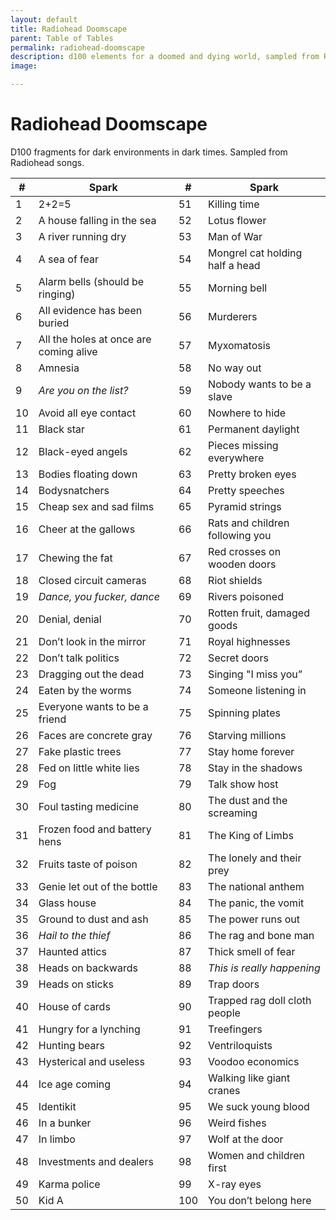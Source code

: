 ```yaml
---
layout: default
title: Radiohead Doomscape
parent: Table of Tables
permalink: radiohead-doomscape
description: d100 elements for a doomed and dying world, sampled from Radiohead songs
image: 

---
```


# Radiohead Doomscape

D100 fragments for dark environments in dark times.
Sampled from Radiohead songs.

| #    | Spark                                  | #    | Spark                           |
| ---- | -------------------------------------- | ---- | ------------------------------- |
| 1    | 2+2=5                                  | 51   | Killing time                    |
| 2    | A house falling in the sea             | 52   | Lotus flower                    |
| 3    | A river running dry                    | 53   | Man of War                      |
| 4    | A sea of fear                          | 54   | Mongrel cat holding half a head |
| 5    | Alarm bells (should be ringing)        | 55   | Morning bell                    |
| 6    | All evidence has been buried           | 56   | Murderers                       |
| 7    | All the holes at once are coming alive | 57   | Myxomatosis                     |
| 8    | Amnesia                                | 58   | No way out                      |
| 9    | *Are you on the list?*                 | 59   | Nobody wants to be a slave      |
| 10   | Avoid all eye contact                  | 60   | Nowhere to hide                 |
| 11   | Black star                             | 61   | Permanent daylight              |
| 12   | Black-eyed angels                      | 62   | Pieces missing everywhere       |
| 13   | Bodies floating down                   | 63   | Pretty broken eyes              |
| 14   | Bodysnatchers                          | 64   | Pretty speeches                 |
| 15   | Cheap sex and sad films                | 65   | Pyramid strings                 |
| 16   | Cheer at the gallows                   | 66   | Rats and children following you |
| 17   | Chewing the fat                        | 67   | Red crosses on wooden doors     |
| 18   | Closed circuit cameras                 | 68   | Riot shields                    |
| 19   | *Dance, you fucker, dance*             | 69   | Rivers poisoned                 |
| 20   | Denial, denial                         | 70   | Rotten fruit, damaged goods     |
| 21   | Don’t look in the mirror               | 71   | Royal highnesses                |
| 22   | Don’t talk politics                    | 72   | Secret doors                    |
| 23   | Dragging out the dead                  | 73   | Singing "I miss you”            |
| 24   | Eaten by the worms                     | 74   | Someone listening in            |
| 25   | Everyone wants to be a friend          | 75   | Spinning plates                 |
| 26   | Faces are concrete gray                | 76   | Starving millions               |
| 27   | Fake plastic trees                     | 77   | Stay home forever               |
| 28   | Fed on little white lies               | 78   | Stay in the shadows             |
| 29   | Fog                                    | 79   | Talk show host                  |
| 30   | Foul tasting medicine                  | 80   | The dust and the screaming      |
| 31   | Frozen food and battery hens           | 81   | The King of Limbs               |
| 32   | Fruits taste of poison                 | 82   | The lonely and their prey       |
| 33   | Genie let out of the bottle            | 83   | The national anthem             |
| 34   | Glass house                            | 84   | The panic, the vomit            |
| 35   | Ground to dust and ash                 | 85   | The power runs out              |
| 36   | *Hail to the thief*                    | 86   | The rag and bone man            |
| 37   | Haunted attics                         | 87   | Thick smell of fear             |
| 38   | Heads on backwards                     | 88   | *This is really happening*      |
| 39   | Heads on sticks                        | 89   | Trap doors                      |
| 40   | House of cards                         | 90   | Trapped rag doll cloth people   |
| 41   | Hungry for a lynching                  | 91   | Treefingers                     |
| 42   | Hunting bears                          | 92   | Ventriloquists                  |
| 43   | Hysterical and useless                 | 93   | Voodoo economics                |
| 44   | Ice age coming                         | 94   | Walking like giant cranes       |
| 45   | Identikit                              | 95   | We suck young blood             |
| 46   | In a bunker                            | 96   | Weird fishes                    |
| 47   | In limbo                               | 97   | Wolf at the door                |
| 48   | Investments and dealers                | 98   | Women and children first        |
| 49   | Karma police                           | 99   | X-ray eyes                      |
| 50   | Kid A                                  | 100  | You don’t belong here           |

